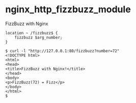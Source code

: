 # nginx_http_fizzbuzz_module

FizzBuzz with Nginx

```
location ~ /fizzbuzz$ {
    fizzbuzz $arg_number;
}
```

```
$ curl -l "http://127.0.0.1:80/fizzbuzz?number=72"
<!DOCTYPE html>
<html>
<head>
<title>FizzBuzz with Nginx!</title>
</head>
<body>
<p>FizzBuzz(72) = Fizz</p>
</body>
</html>
$
```
